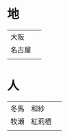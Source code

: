 # 地
|   |   |
|---|---|
| 大阪 | | | | | OOSAKA |
| 名古屋 | | | | | NAGOYA |
|  | | | | | |
# 人
|   |   |
|---|---|
| 冬馬　和紗 | | | | | TOUMA　KAZUSA |
| 牧瀬　紅莉栖 | | | | | MAKISE　KURISU |
|  | | | | | |
